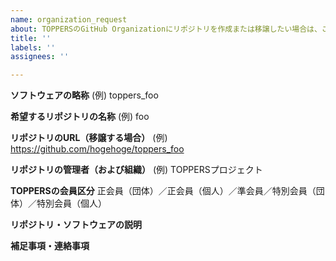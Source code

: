 ```yaml
---
name: organization_request
about: TOPPERSのGitHub Organizationにリポジトリを作成または移譲したい場合は、このテンプレートをご利用ください。
title: ''
labels: ''
assignees: ''

---
```


**ソフトウェアの略称**
(例) toppers_foo

**希望するリポジトリの名称**
(例) foo

**リポジトリのURL（移譲する場合）**
(例) https://github.com/hogehoge/toppers_foo

**リポジトリの管理者（および組織）**
(例) TOPPERSプロジェクト

**TOPPERSの会員区分**
正会員（団体）／正会員（個人）／準会員／特別会員（団体）／特別会員（個人）

**リポジトリ・ソフトウェアの説明**


**補足事項・連絡事項**
